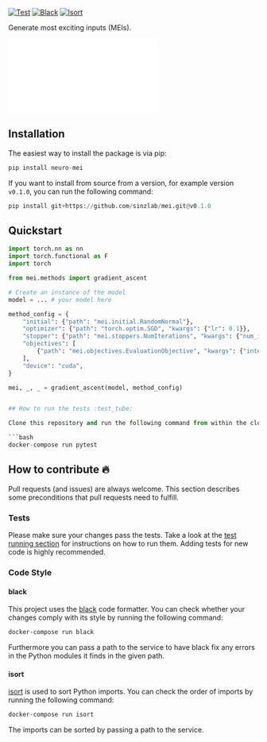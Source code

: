 [![Test](https://github.com/sinzlab/mei/actions/workflows/test.yml/badge.svg)](https://github.com/sinzlab/mei/actions/workflows/test.yml)
[![Black](https://github.com/sinzlab/mei/actions/workflows/black.yml/badge.svg)](https://github.com/sinzlab/mei/actions/workflows/black.yml)
[![Isort](https://github.com/sinzlab/mei/actions/workflows/isort.yml/badge.svg)](https://github.com/sinzlab/mei/actions/workflows/isort.yml)

Generate most exciting inputs (MEIs).

![Documentation](docs/README.md)

## Installation

The easiest way to install the package is via pip:

```python
pip install neuro-mei
```

If you want to install from source from a version, for example version `v0.1.0`, you can run the following command:

```python
pip install git+https://github.com/sinzlab/mei.git@v0.1.0
```

## Quickstart
```python
import torch.nn as nn
import torch.functional as F
import torch

from mei.methods import gradient_ascent

# Create an instance of the model
model = ... # your model here

method_config = {
    "initial": {"path": "mei.initial.RandomNormal"},
    "optimizer": {"path": "torch.optim.SGD", "kwargs": {"lr": 0.1}},
    "stopper": {"path": "mei.stoppers.NumIterations", "kwargs": {"num_iterations": 1000}},
    "objectives": [
        {"path": "mei.objectives.EvaluationObjective", "kwargs": {"interval": 10}}
    ],
    "device": "cuda",
}

mei, _, _ = gradient_ascent(model, method_config)
```


```python

## How to run the tests :test_tube:

Clone this repository and run the following command from within the cloned repository to run all tests:

```bash
docker-compose run pytest
```

## How to contribute :fire:

Pull requests (and issues) are always welcome. This section describes some
preconditions that pull requests need to fulfill.

### Tests

Please make sure your changes pass the tests. Take a look at the [test running
section](#how-to-run-the-tests-test_tube) for instructions on how to run them. Adding tests
for new code is highly recommended.

### Code Style

#### black

This project uses the [black](https://github.com/psf/black) code formatter. You
can check whether your changes comply with its style by running the following
command:

```bash
docker-compose run black
```

Furthermore you can pass a path to the service to have black fix any errors in
the Python modules it finds in the given path.

#### isort

[isort](https://github.com/PyCQA/isort) is used to sort Python imports. You can check the order of imports by running the following command:

```bash
docker-compose run isort
```

The imports can be sorted by passing a path to the service.
